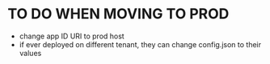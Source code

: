 # TO DO WHEN MOVING TO PROD
- change app ID URI to prod host
- if ever deployed on different tenant, they can change config.json to their values